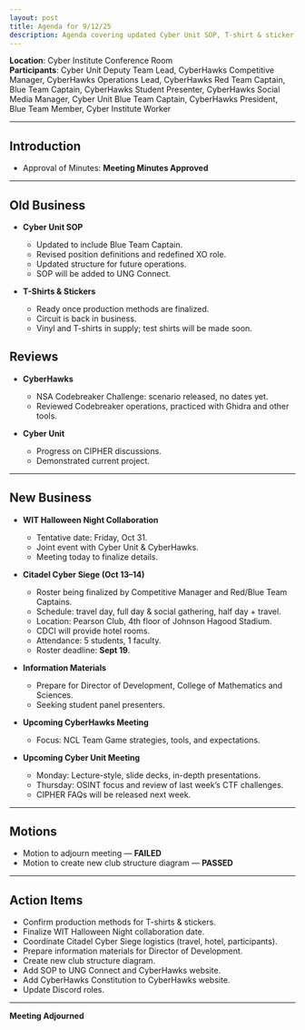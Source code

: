 ```yaml
---
layout: post
title: Agenda for 9/12/25
description: Agenda covering updated Cyber Unit SOP, T-shirt & sticker production, NSA Codebreaker review, Citadel Cyber Siege planning, WIT Halloween Night collaboration, and motions regarding club structure.
---
```


**Location**: Cyber Institute Conference Room  
**Participants**: Cyber Unit Deputy Team Lead, CyberHawks Competitive Manager, CyberHawks Operations Lead, CyberHawks Red Team Captain, Blue Team Captain, CyberHawks Student Presenter, CyberHawks Social Media Manager, Cyber Unit Blue Team Captain, CyberHawks President, Blue Team Member, Cyber Institute Worker  

---
## Introduction
- Approval of Minutes: **Meeting Minutes Approved**
---

## Old Business

- **Cyber Unit SOP**  
  - Updated to include Blue Team Captain.  
  - Revised position definitions and redefined XO role.  
  - Updated structure for future operations.  
  - SOP will be added to UNG Connect.
 
- **T-Shirts & Stickers**  
  - Ready once production methods are finalized.  
  - Circuit is back in business.  
  - Vinyl and T-shirts in supply; test shirts will be made soon.  

## Reviews

- **CyberHawks**  
  - NSA Codebreaker Challenge: scenario released, no dates yet.  
  - Reviewed Codebreaker operations, practiced with Ghidra and other tools.  

- **Cyber Unit**  
  - Progress on CIPHER discussions.  
  - Demonstrated current project.  

---
## New Business

- **WIT Halloween Night Collaboration**  
  - Tentative date: Friday, Oct 31.  
  - Joint event with Cyber Unit & CyberHawks.  
  - Meeting today to finalize details.  

- **Citadel Cyber Siege (Oct 13–14)**  
  - Roster being finalized by Competitive Manager and Red/Blue Team Captains.  
  - Schedule: travel day, full day & social gathering, half day + travel.  
  - Location: Pearson Club, 4th floor of Johnson Hagood Stadium.  
  - CDCI will provide hotel rooms.  
  - Attendance: 5 students, 1 faculty.  
  - Roster deadline: **Sept 19**.  

- **Information Materials**  
  - Prepare for Director of Development, College of Mathematics and Sciences.  
  - Seeking student panel presenters.  

- **Upcoming CyberHawks Meeting**  
  - Focus: NCL Team Game strategies, tools, and expectations.  

- **Upcoming Cyber Unit Meeting**  
  - Monday: Lecture-style, slide decks, in-depth presentations.  
  - Thursday: OSINT focus and review of last week’s CTF challenges.  
  - CIPHER FAQs will be released next week.  

---

## Motions

- Motion to adjourn meeting — **FAILED**  
- Motion to create new club structure diagram — **PASSED**  

---

## Action Items

- Confirm production methods for T-shirts & stickers.  
- Finalize WIT Halloween Night collaboration date.  
- Coordinate Citadel Cyber Siege logistics (travel, hotel, participants).  
- Prepare information materials for Director of Development.  
- Create new club structure diagram.  
- Add SOP to UNG Connect and CyberHawks website.  
- Add CyberHawks Constitution to CyberHawks website.  
- Update Discord roles.  
---
**Meeting Adjourned**
